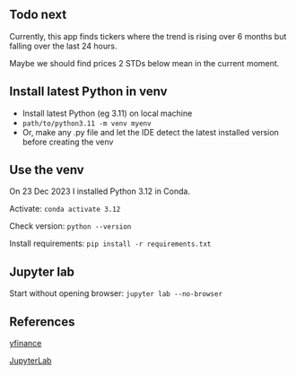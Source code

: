 ## Todo next

Currently, this app finds tickers where the trend is rising over 6 months but falling over the last 24 hours.

Maybe we should find prices 2 STDs below mean in the current moment.


## Install latest Python in venv

- Install latest Python (eg 3.11) on local machine
- `path/to/python3.11 -m venv myenv`
- Or, make any .py file and let the IDE detect the latest installed version before creating the venv

## Use the venv

On 23 Dec 2023 I installed Python 3.12 in Conda.

Activate: `conda activate 3.12`

Check version: `python --version`

Install requirements: `pip install -r requirements.txt`

## Jupyter lab

Start without opening browser: `jupyter lab --no-browser`


## References

[yfinance](https://pypi.org/project/yfinance/)

[JupyterLab](https://jupyterlab.readthedocs.io)